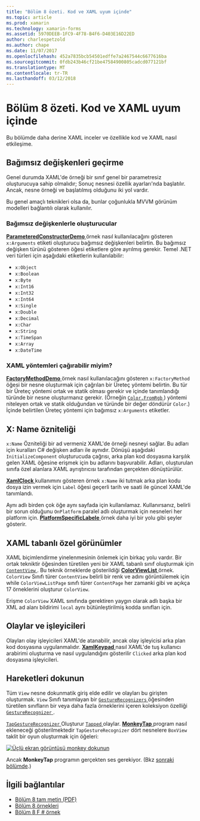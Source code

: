 ```yaml
---
title: "Bölüm 8 özeti. Kod ve XAML uyum içinde"
ms.topic: article
ms.prod: xamarin
ms.technology: xamarin-forms
ms.assetid: 5970DEEB-1FC9-4F78-B4F6-D403E16D22ED
author: charlespetzold
ms.author: chape
ms.date: 11/07/2017
ms.openlocfilehash: 452a7835bcb54501edffe7a2467544c6677616ba
ms.sourcegitcommit: 0fdb243b46cf21be47584900805cadcd077121bf
ms.translationtype: MT
ms.contentlocale: tr-TR
ms.lasthandoff: 03/12/2018
---
```

# <a name="summary-of-chapter-8-code-and-xaml-in-harmony"></a>Bölüm 8 özeti. Kod ve XAML uyum içinde

Bu bölümde daha derine XAML inceler ve özellikle kod ve XAML nasıl etkileşime.

## <a name="passing-arguments"></a>Bağımsız değişkenleri geçirme

Genel durumda XAML'de örneği bir sınıf genel bir parametresiz oluşturucuya sahip olmalıdır; Sonuç nesnesi özellik ayarları'nda başlatılır. Ancak, nesne örneği ve başlatılmış olduğunu iki yol vardır.

Bu genel amaçlı teknikleri olsa da, bunlar çoğunlukla MVVM görünüm modelleri bağlantılı olarak kullanılır.

### <a name="constructors-with-arguments"></a>Bağımsız değişkenlerle oluşturucular

[ **ParameteredConstructorDemo** ](https://github.com/xamarin/xamarin-forms-book-samples/tree/master/Chapter08/ParameteredConstructorDemo) örnek nasıl kullanılacağını gösteren `x:Arguments` etiketi oluşturucu bağımsız değişkenleri belirtin. Bu bağımsız değişken türünü gösteren öğesi etiketlere göre ayrılmış gerekir. Temel .NET veri türleri için aşağıdaki etiketlerin kullanılabilir:

- `x:Object`
- `x:Boolean`
- `x:Byte`
- `x:Int16`
- `x:Int32`
- `x:Int64`
- `x:Single`
- `x:Double`
- `x:Decimal`
- `x:Char`
- `x:String`
- `x:TimeSpan`
- `x:Array`
- `x:DateTime`

### <a name="can-i-call-methods-from-xaml"></a>XAML yöntemleri çağırabilir miyim?

[ **FactoryMethodDemo** ](https://github.com/xamarin/xamarin-forms-book-samples/tree/master/Chapter08/FactoryMethodDemo) örnek nasıl kullanılacağını gösteren `x:FactoryMethod` öğesi bir nesne oluşturmak için çağrılan bir Üreteç yöntemi belirtin. Bu tür bir Üreteç yöntemi ortak ve statik olması gerekir ve içinde tanımlandığı türünde bir nesne oluşturmanız gerekir. (Örneğin [ `Color.FromRgb` ](https://developer.xamarin.com/api/member/Xamarin.Forms.Color.FromRgb/p/System.Double/System.Double/System.Double/)) yöntemi niteleyen ortak ve statik olduğundan ve türünde bir değer döndürür `Color`.) İçinde belirtilen Üreteç yöntemi için bağımsız `x:Arguments` etiketler.

## <a name="the-xname-attribute"></a>X: Name özniteliği

`x:Name` Özniteliği bir ad vermeniz XAML'de örneği nesneyi sağlar. Bu adları için kuralları C# değişken adları ile aynıdır. Dönüşü aşağıdaki `InitializeComponent` oluşturucuda çağrısı, arka plan kod dosyasına karşılık gelen XAML öğesine erişmek için bu adlarını başvurabilir. Adları, oluşturulan sınıfa özel alanlara XAML ayrıştırıcısı tarafından gerçekten dönüştürülür.

[ **XamlClock** ](https://github.com/xamarin/xamarin-forms-book-samples/tree/master/Chapter08/XamlClock) kullanımını gösteren örnek `x:Name` iki tutmak arka plan kodu dosya izin vermek için `Label` öğesi geçerli tarih ve saati ile güncel XAML'de tanımlandı.

Aynı adlı birden çok öğe aynı sayfada için kullanılamaz. Kullanırsanız, belirli bir sorun olduğunu `OnPlatform` paralel adlı oluşturmak için nesneleri her platform için. [ **PlatformSpecificLabele** ](https://github.com/xamarin/xamarin-forms-book-samples/tree/master/Chapter08/PlatformSpecificLabels) örnek daha iyi bir yolu gibi şeyler gösterir.

## <a name="custom-xaml-based-views"></a>XAML tabanlı özel görünümler

XAML biçimlendirme yinelenmesinin önlemek için birkaç yolu vardır. Bir ortak tekniktir öğesinden türetilen yeni bir XAML tabanlı sınıf oluşturmak için [ `ContentView` ](https://developer.xamarin.com/api/type/Xamarin.Forms.ContentView/). Bu teknik örneklerde gösterildiği [ **ColorViewList** ](https://github.com/xamarin/xamarin-forms-book-samples/tree/master/Chapter08/ColorViewList) örnek. `ColorView` Sınıfı türer `ContentView` belirli bir renk ve adını görüntülemek için while `ColorViewListPage` sınıfı türer `ContentPage` her zamanki gibi ve açıkça 17 örneklerini oluşturur `ColorView`.

Erişme `ColorView` XAML sınıfında gerektiren yaygın olarak adlı başka bir XML ad alanı bildirimi `local` aynı bütünleştirilmiş kodda sınıfları için.

## <a name="events-and-handlers"></a>Olaylar ve işleyicileri

Olayları olay işleyicileri XAML'de atanabilir, ancak olay işleyicisi arka plan kod dosyasına uygulanmalıdır. [ **XamlKeypad** ](https://github.com/xamarin/xamarin-forms-book-samples/tree/master/Chapter08/XamlKeypad) nasıl XAML'de tuş kullanıcı arabirimi oluşturma ve nasıl uygulandığını gösterilir `Clicked` arka plan kod dosyasına işleyicileri.

## <a name="tap-gestures"></a>Hareketleri dokunun

Tüm `View` nesne dokunmatik giriş elde edilir ve olayları bu girişten oluşturmak. `View` Sınıfı tanımlayan bir [ `GestureRecognizers` ](https://developer.xamarin.com/api/property/Xamarin.Forms.View.GestureRecognizers/) öğesinden türetilen sınıfların bir veya daha fazla örneklerini içeren koleksiyon özelliği [ `GestureRecognizer` ](https://developer.xamarin.com/api/type/Xamarin.Forms.GestureRecognizer/).

[ `TapGestureRecognizer` ](https://developer.xamarin.com/api/type/Xamarin.Forms.TapGestureRecognizer/) Oluşturur [ `Tapped` ](https://developer.xamarin.com/api/event/Xamarin.Forms.TapGestureRecognizer.Tapped/) olaylar. [ **MonkeyTap** ](https://github.com/xamarin/xamarin-forms-book-samples/tree/master/Chapter08/MonkeyTap) program nasıl ekleneceği gösterilmektedir `TapGestureRecognizer` dört nesnelere `BoxView` taklit bir oyun oluşturmak için öğeleri:

[![Üçlü ekran görüntüsü monkey dokunun](images/ch08fg07-small.png "kopya oyun")](images/ch08fg07-large.png#lightbox "kopya oyun")

Ancak **MonkeyTap** programın gerçekten ses gerekiyor. (Bkz [sonraki bölümde](chapter09.md).)



## <a name="related-links"></a>İlgili bağlantılar

- [Bölüm 8 tam metin (PDF)](https://download.xamarin.com/developer/xamarin-forms-book/XamarinFormsBook-Ch08-Apr2016.pdf)
- [Bölüm 8 örnekleri](https://github.com/xamarin/xamarin-forms-book-samples/tree/master/Chapter08)
- [Bölüm 8 F # örnek](https://github.com/xamarin/xamarin-forms-book-samples/tree/master/Chapter08/FS/XamlKeypad)
